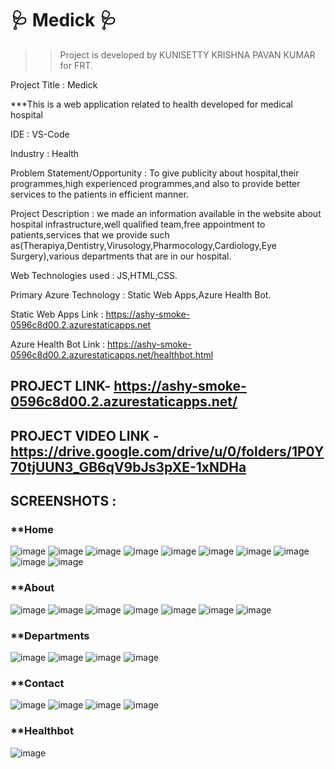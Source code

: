 # 🩺 Medick 🩺
>>Project is developed by KUNISETTY KRISHNA PAVAN KUMAR for FRT.

Project Title : Medick

***This is a web application related to health developed for medical hospital

IDE : VS-Code

Industry : Health

Problem Statement/Opportunity : To give publicity about hospital,their programmes,high experienced programmes,and also to provide better services to the patients in efficient manner.

Project Description : we made an information available in the website about hospital infrastructure,well qualified team,free appointment to patients,services that we provide such as(Therapiya,Dentistry,Virusology,Pharmocology,Cardiology,Eye Surgery),various departments that are in our hospital.

Web Technologies used : JS,HTML,CSS.

Primary Azure Technology : Static Web Apps,Azure Health Bot.

Static Web Apps Link : https://ashy-smoke-0596c8d00.2.azurestaticapps.net

Azure Health Bot Link : https://ashy-smoke-0596c8d00.2.azurestaticapps.net/healthbot.html

## PROJECT LINK- https://ashy-smoke-0596c8d00.2.azurestaticapps.net/

## PROJECT VIDEO LINK - https://drive.google.com/drive/u/0/folders/1P0Y70tjUUN3_GB6qV9bJs3pXE-1xNDHa

## SCREENSHOTS :

### **Home
![image](https://user-images.githubusercontent.com/118153235/209954793-33158d59-5da7-434a-8a10-84b69ef748fe.png)
![image](https://user-images.githubusercontent.com/118153235/209955035-ded22760-374e-44b5-b224-9724d3d35936.png)
![image](https://user-images.githubusercontent.com/118153235/209955370-8ad546fc-4cf8-4dda-8b51-c8d791d1ca44.png)
![image](https://user-images.githubusercontent.com/118153235/209955534-9964b283-be69-4a0c-88a8-877fdfd137ef.png)
![image](https://user-images.githubusercontent.com/118153235/209955714-648b5371-735a-4ea4-8d33-7daca01f4972.png)
![image](https://user-images.githubusercontent.com/118153235/209955781-df35d27e-4e88-4ce9-80be-b87ef581b70e.png)
![image](https://user-images.githubusercontent.com/118153235/209955878-d5320926-a747-458b-b475-1fbb4d17a6cd.png)
![image](https://user-images.githubusercontent.com/118153235/209956397-94852d8e-1e24-4e18-be48-030c72b99b13.png)
![image](https://user-images.githubusercontent.com/118153235/209956171-f47c0498-e033-4b31-b4e4-4439a1eaabbb.png)
![image](https://user-images.githubusercontent.com/118153235/209961116-8bf41138-3fc6-49f4-b58b-e29087f680bb.png)



### **About

![image](https://user-images.githubusercontent.com/118153235/209956682-b7aff15f-0256-47c0-b5dc-90965a27d66a.png)
![image](https://user-images.githubusercontent.com/118153235/209956864-af84afa2-7946-4d4f-83de-8ba880517525.png)
![image](https://user-images.githubusercontent.com/118153235/209957008-d9f61d8c-53a0-45e7-841e-09da71e6a1c5.png)
![image](https://user-images.githubusercontent.com/118153235/209957159-170bc867-fb16-4a5e-9bab-6fff05136ef8.png)
![image](https://user-images.githubusercontent.com/118153235/209957301-216ce5e6-0a83-44e2-97f1-f1181810639a.png)
![image](https://user-images.githubusercontent.com/118153235/209957510-dc06c3d0-415d-45d1-b3bc-df0e699d77e7.png)
![image](https://user-images.githubusercontent.com/118153235/209957870-f52572f9-f57c-4455-aa78-55e4ca4baedd.png)

### **Departments

![image](https://user-images.githubusercontent.com/118153235/209958143-d1fc7259-56da-4d00-a215-89b4a89b11fe.png)
![image](https://user-images.githubusercontent.com/118153235/209958379-89779564-4b8f-47b7-9f46-d091713417af.png)
![image](https://user-images.githubusercontent.com/118153235/209958864-d283ad22-a9d4-4ff8-8665-73f62d543c22.png)
![image](https://user-images.githubusercontent.com/118153235/209958936-d4707277-9454-4d24-9746-f6b03a4ae8ff.png)


### **Contact

![image](https://user-images.githubusercontent.com/118153235/209959413-571f965d-5364-48d2-9668-54ea51834f95.png)
![image](https://user-images.githubusercontent.com/118153235/209959884-f8f5413a-4e1a-4a6e-8eb3-0e0fa770101e.png)
![image](https://user-images.githubusercontent.com/118153235/209960076-7b7401fd-1cd9-4b34-b990-51bcd2f43565.png)
![image](https://user-images.githubusercontent.com/118153235/209960359-c2a4967f-32ea-4718-ab36-19faf4845773.png)

### **Healthbot

![image](https://user-images.githubusercontent.com/118153235/209962349-7dad7123-83f3-452a-91b1-b076a12bca1b.png)
